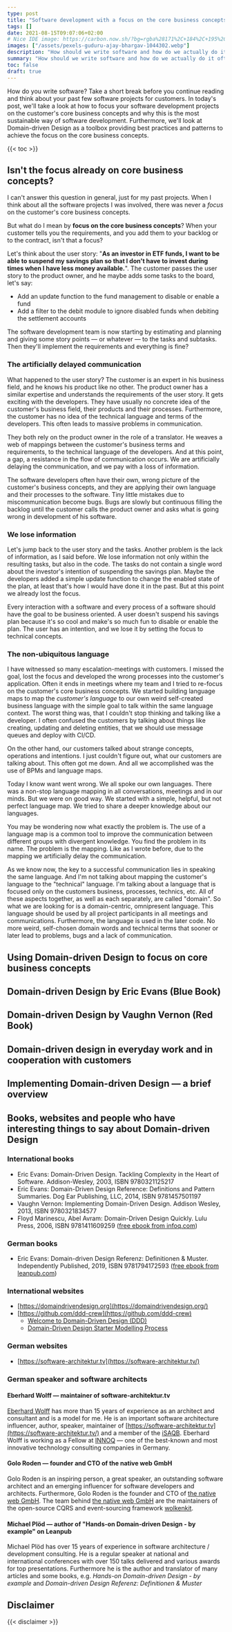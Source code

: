 ```yaml
---
type: post
title: "Software development with a focus on the core business concepts"
tags: []
date: 2021-08-15T09:07:06+02:00
# Nice IDE image: https://carbon.now.sh/?bg=rgba%28171%2C+184%2C+195%2C+1%29&t=monokai&wt=none&l=text%2Fx-go&ds=true&dsyoff=20px&dsblur=68px&wc=true&wa=true&pv=56px&ph=56px&ln=false&fl=1&fm=Hack&fs=14px&lh=133%25&si=false&es=2x&wm=false&code=
images: ["/assets/pexels-guduru-ajay-bhargav-1044302.webp"]
description: "How should we write software and how do we actually do it often? This is a brief overview of how to focus on core business concepts with DDD."
summary: "How should we write software and how do we actually do it often? This is a brief overview of how to focus on core business concepts with DDD."
toc: false
draft: true
---
```


How do you write software? Take a short break before you continue reading and think about your past
few software projects for customers. In today's post, we'll take a look at how to focus your 
software development projects on the customer's core business concepts and why this is the most 
sustainable way of software development. Furthermore, we'll look at Domain-driven Design as a 
toolbox providing best practices and patterns to achieve the focus on the core business concepts.

{{< toc >}}

## Isn't the focus already on core business concepts?

I can't answer this question in general, just for my past projects. When I think about all the 
software projects I was involved, there was never a *focus* on the customer's core business 
concepts. 

But what do I mean by **focus on the core business concepts**? When your customer tells you the 
requirements, and you add them to your backlog or to the contract, isn't that a focus? 

Let's think about the user story: "**As an investor in ETF funds, I want to be able to suspend my 
savings plan so that I don't have to invest during times when I have less money available.**". The 
customer passes the user story to the product owner, and he maybe adds some tasks to the board, 
let's say:
- Add an update function to the fund management to disable or enable a fund
- Add a filter to the debit module to ignore disabled funds when debiting the settlement accounts

The software development team is now starting by estimating and planning and giving some story 
points — or whatever — to the tasks and subtasks. Then they'll implement the requirements and 
everything is fine?

### The artificially delayed communication

What happened to the user story? The customer is an expert in his business field, and he knows his 
product like no other. The product owner has a similar expertise and understands the requirements of 
the user story. It gets exciting with the developers. They have usually no concrete idea of the 
customer's business field, their products and their processes. Furthermore, the customer has no idea 
of the technical language and terms of the developers. This often leads to massive problems in
communication. 

They both rely on the product owner in the role of a translator. He weaves a web of mappings between 
the customer's business terms and requirements, to the technical language of the developers. And at 
this point, a gap, a resistance in the flow of communication occurs. We are artificially delaying 
the communication, and we pay with a loss of information.

The software developers often have their own, wrong picture of the customer's business concepts, and
they are applying their own language and their processes to the software. Tiny little mistakes due
to miscommunication become bugs. Bugs are slowly but continuous filling the backlog until the 
customer calls the product owner and asks what is going wrong in development of his software.

### We lose information

Let's jump back to the user story and the tasks. Another problem is the lack of information, as I 
said before. We lose information not only within the resulting tasks, but also in the code. The
tasks do not contain a single word about the investor's intention of suspending the savings plan.
Maybe the developers added a simple update function to change the enabled state of the plan, at 
least that's how I would have done it in the past. But at this point we already lost the focus. 

Every interaction with a software and every process of a software should have the goal to be 
business oriented. A user doesn't suspend his savings plan because it's so cool and make's so much
fun to disable or enable the plan. The user has an intention, and we lose it by setting the focus to
technical concepts. 

### The non-ubiquitous language

I have witnessed so many escalation-meetings with customers. I missed the goal, lost the focus and
developed the wrong processes into the customer's application. Often it ends in meetings where my 
team and I tried to re-focus on the customer's core business concepts. We started building language 
maps to map the *customer's language* to our own weird self-created business language with the 
simple goal to talk within the same language context. The worst thing was, that I couldn't stop 
thinking and talking like a developer. I often confused the customers by talking about things like 
creating, updating and deleting entities, that we should use message queues and deploy with CI/CD.

On the other hand, our customers talked about strange concepts, operations and intentions. I just
couldn't figure out, what our customers are talking about. This often got me down. And all we 
accomplished was the use of BPMs and language maps.

Today I know want went wrong. We all spoke our own languages. There was a non-stop language mapping
in all conversations, meetings and in our minds. But we were on good way. We started with a simple,
helpful, but not perfect language map. We tried to share a deeper knowledge about our languages.

You may be wondering now what exactly the problem is. The use of a language map is a common tool to
improve the communication between different groups with divergent knowledge. You find the problem 
in its name. The problem is the mapping. Like as I wrote before, due to the mapping we artificially 
delay the communication.

As we know now, the key to a successful communication lies in speaking the same language. And I'm
not talking about mapping the customer's language to the "technical" language. I'm talking about a
language that is focused only on the customers business, processes, technics, etc. All of these 
aspects together, as well as each separately, are called "domain". So what we are looking for is a
domain-centric, omnipresent language. This language should be used by all project participants in 
all meetings and communications. Furthermore, the language is used in the later code. No more weird, 
self-chosen domain words and technical terms that sooner or later lead to problems, bugs and a lack
of communication.


## Using Domain-driven Design to focus on core business concepts

## Domain-driven Design by Eric Evans (Blue Book)

## Domain-driven Design by Vaughn Vernon (Red Book)

## Domain-driven design in everyday work and in cooperation with customers

## Implementing Domain-driven Design — a brief overview

## Books, websites and people who have interesting things to say about Domain-driven Design

### International books

- Eric Evans: Domain-Driven Design. Tackling Complexity in the Heart of Software. Addison-Wesley, 
  2003, ISBN 9780321125217
- Eric Evans: Domain-Driven Design Reference: Definitions and Pattern Summaries. Dog Ear Publishing, 
  LLC, 2014, ISBN 9781457501197
- Vaughn Vernon: Implementing Domain-Driven Design. Addison Wesley, 2013, ISBN 9780321834577
- Floyd Marinescu, Abel Avram: Domain-Driven Design Quickly. Lulu Press, 2006, ISBN 9781411609259 
  ([free ebook from infoq.com](https://www.infoq.com/minibooks/domain-driven-design-quickly/))

### German books

- Eric Evans: Domain-driven Design Referenz: Definitionen & Muster. Independently Published, 2019, 
  ISBN 9781794172593 ([free ebook from leanpub.com](https://leanpub.com/ddd-referenz))

### International websites

- [https://domaindrivendesign.org](https://domaindrivendesign.org/)
- [https://github.com/ddd-crew](https://github.com/ddd-crew)
  - [Welcome to Domain-Driven Design (DDD)](https://github.com/ddd-crew/welcome-to-ddd)
  - [Domain-Driven Design Starter Modelling Process](https://github.com/ddd-crew/ddd-starter-modelling-process)

### German websites

- [https://software-architektur.tv](https://software-architektur.tv/)

### German speaker and software architects

#### Eberhard Wolff — maintainer of software-architektur.tv

[Eberhard Wolff](https://ewolff.com) has more than 15 years of experience as an architect and 
consultant and is a model for me. He is an important software architecture influencer, author, 
speaker, maintainer of [https://software-architektur.tv](https://software-architektur.tv/) and a 
member of the [iSAQB](https://www.isaqb.org/). Eberhard Wolff is working as a Fellow at 
[INNOQ](https://innoq.com/) — one of the best-known and most innovative technology consulting 
companies in Germany.

#### Golo Roden — founder and CTO of the native web GmbH

Golo Roden is an inspiring person, a great speaker, an outstanding software architect and an
emerging influencer for software developers and architects. Furthermore, Golo Roden is the founder
and CTO of [the native web GmbH](https://thenativeweb.io/). The team behind 
[the native web GmbH](https://thenativeweb.io/) are the maintainers of the open-source CQRS and 
event-sourcing framework [wolkenkit](https://github.com/thenativeweb/wolkenkit).

#### Michael Plöd — author of "Hands-on Domain-driven Design - by example" on Leanpub 

Michael Plöd has over 15 years of experience in software architecture / development consulting. He 
is a regular speaker at national and international conferences with over 150 talks delivered and 
various awards for top presentations. Furthermore he is the author and translator of many articles 
and some books, e.g. *Hands-on Domain-driven Design - by example* and *Domain-driven Design 
Referenz: Definitionen & Muster*

## Disclaimer

{{< disclaimer >}}
